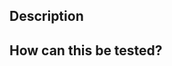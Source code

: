 <!--

Thanks for opening a pull request! Here are some tips to get everything merged smoothly:

1. Read our contributor guidelines: https://github.com/Dynatrace/dynatrace-operator/blob/main/CONTRIBUTING.md

2. If the PR is unfinished, raise it as a draft or prefix the title with "WIP:" so it's clear to everyone.

3. Be sure to allow edits from maintainers, so it's easier for us to help: https://help.github.com/en/articles/allowing-changes-to-a-pull-request-branch-created-from-a-fork

-->

## Description

<!--

Please include the following:
- The motivation for the change
    - Link to the Github issue or Jira ticket, if exists.
- The summary of the change

-->

## How can this be tested?

<!--

Please include some guiding steps on how to test this change during a review.

- What environment is necessary for the change to be noticeable ?
- What needs to be enabled/applied for the change to be noticeable ?

-->
